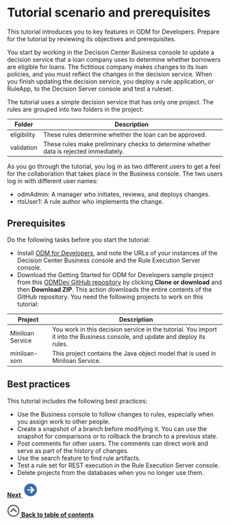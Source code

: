 # Tutorial scenario and prerequisites

This tutorial introduces you to key features in ODM for Developers. Prepare for the tutorial by reviewing its objectives and prerequisites.

You start by working in the Decision Center Business console to update a decision service that a loan company uses to determine whether borrowers are eligible for loans. The fictitious company makes changes to its loan policies, and you must reflect the changes in the decision service. When you finish updating the decision service, you deploy a rule application, or RuleApp, to the Decision Server console and test a ruleset. 

The tutorial uses a simple decision service that has only one project. The rules are grouped into two folders in the project:

|Folder|Description|
|------|-----------|
|eligibility|These rules determine whether the loan can be approved.|
|validation|These rules make preliminary checks to determine whether data is rejected immediately.|

As you go through the tutorial, you log in as two different users to get a feel for the collaboration that takes place in the Business console. The two users log in with different user names:

-   odmAdmin: A manager who initiates, reviews, and deploys changes.
-   rtsUser1: A rule author who implements the change.

## Prerequisites

Do the following tasks before you start the tutorial:

-   Install [ODM for Developers](https://hub.docker.com/r/ibmcom/odm/), and note the URLs of your instances of the Decision Center Business console and the Rule Execution Server console.
-   Download the Getting Started for ODM for Developers sample project from this [ODMDev 
GitHub repository](https://github.com/ODMDev/odm-for-dev-getting-started) by clicking **Clone or download** and then **Download ZIP**. This action downloads the entire contents of the GitHub repository. You need the following projects to work on this tutorial:

|Project|Description|
|------|-----------|
|Miniloan Service|You work in this decision service in the tutorial. You import it into the Business console, and update and deploy its rules.|
|miniloan-xom|This project contains the Java object model that is used in Miniloan Service.|

## Best practices

This tutorial includes the following best practices:

-   Use the Business console to follow changes to rules, especially when you assign work to other people.
-   Create a snapshot of a branch before modifying it. You can use the snapshot for comparisons or to rollback the branch to a previous state.
-   Post comments for other users. The comments can direct work and serve as part of the history of changes.
-   Use the search feature to find rule artifacts.
-   Test a rule set for REST execution in the Rule Execution Server console.
-   Delete projects from the databases when you no longer use them. 

[**Next** ![Next icon](../gs_images/next.jpg)](../gs_topics/tut_icp_gs_evaluate_changes_lsn.md)

[![](../gs_images/home.jpg) **Back to table of contents**](../README.md)

